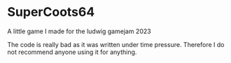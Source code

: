 # SuperCoots64
A little game I made for the ludwig gamejam 2023

The code is really bad as it was written under time pressure. Therefore I do not recommend anyone using it for anything.